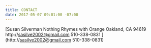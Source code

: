 ```yaml
---
title: CONTACT
date: 2017-05-07 09:01:00 -07:00
---
```


[Susan Silverman
Nothing Rhymes with Orange
Oakland, CA 94619
http://sasilve2002@gmail.com
510-338-0831
](http://sasilve2002@gmail.com 510-338-0831)